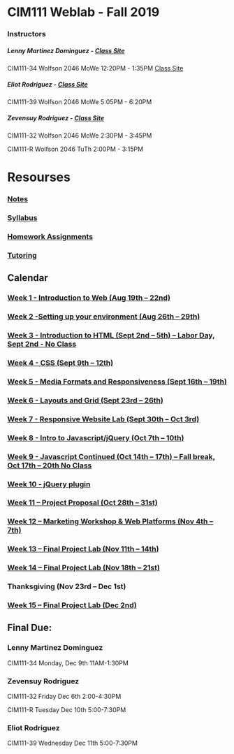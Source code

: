 # CIM111 Weblab - Fall 2019

### Instructors

##### Lenny Martinez Dominguez - [Class Site]()

CIM111-34 Wolfson 2046 MoWe 12:20PM - 1:35PM [Class Site]()

##### Eliot Rodriguez - [Class Site](https://github.com/eliot84/Weblab)

CIM111-39 Wolfson 2046 MoWe 5:05PM - 6:20PM

##### Zevensuy Rodriguez - [Class Site](https://github.com/zevenrodriguez/Weblab)

CIM111-32 Wolfson 2046 MoWe 2:30PM - 3:45PM

CIM111-R Wolfson 2046 TuTh 2:00PM - 3:15PM

# Resourses
###  [Notes](https://github.com/UMInteractive/Weblab/tree/master/notes)
###  [Syllabus](https://github.com/UMInteractive/Weblab/blob/master/CIM111-General-Weblab.pdf)
###  [Homework Assignments](https://github.com/UMInteractive/Weblab/blob/master/notes/0-Assignments.md)
### [Tutoring](https://github.com/UMInteractive/Weblab/blob/master/notes/Tutoring.md)

## Calendar

### [Week 1 - Introduction to Web (Aug 19th – 22nd)](https://github.com/UMInteractive/Weblab/blob/master/notes/1-Intro-to-the-WWW.md)

### [Week 2 -Setting up your environment (Aug 26th – 29th)](https://github.com/UMInteractive/Weblab/blob/master/notes/Setting-Up-Your-Environment.md)

### [Week 3 - Introduction to HTML (Sept 2nd – 5th) – Labor Day, Sept 2nd - No Class](https://github.com/UMInteractive/Weblab/blob/master/notes/2-HTML.md)

### [Week 4 - CSS (Sept 9th – 12th)](https://github.com/UMInteractive/Weblab/blob/master/notes/3-CSS.md)

### [Week 5 - Media Formats and Responsiveness (Sept 16th – 19th)](https://github.com/UMInteractive/Weblab/blob/master/notes/4-Media-Queries.md)

### [Week 6 - Layouts and Grid (Sept 23rd – 26th)](https://github.com/UMInteractive/Weblab/blob/master/notes/5-Layout.md)

### [Week 7 - Responsive Website Lab (Sept 30th – Oct 3rd)](https://github.com/UMInteractive/Weblab/blob/master/notes/5-Layout.md)

### [Week 8 - Intro to Javascript/jQuery (Oct 7th – 10th)]()

### [Week 9 - Javascript Continued (Oct 14th – 17th) – Fall break, Oct 17th – 20th No Class]()

### [Week 10 - jQuery plugin](https://github.com/UMInteractive/Weblab/blob/master/notes/6-Javascript.md)

### [Week 11 – Project Proposal (Oct 28th – 31st)](https://github.com/UMInteractive/Weblab/blob/master/notes/6-Javascript.md)

### [Week 12 – Marketing Workshop & Web Platforms (Nov 4th – 7th)](https://github.com/UMInteractive/Weblab/blob/master/notes/9-S.E.O..md)

### [Week 13 – Final Project Lab (Nov 11th – 14th)]()

### [Week 14 – Final Project Lab (Nov 18th – 21st)]()

### Thanksgiving (Nov 23rd – Dec 1st)

### [Week 15 –  Final Project Lab (Dec 2nd)]()

## Final Due:
### Lenny Martinez Dominguez

CIM111-34 Monday, Dec 9th 11AM-1:30PM

### Zevensuy Rodriguez

CIM111-32 Friday Dec 6th 2:00-4:30PM

CIM111-R Tuesday Dec 10th 5:00-7:30PM

### Eliot Rodriguez

CIM111-39 Wednesday Dec 11th 5:00-7:30PM
